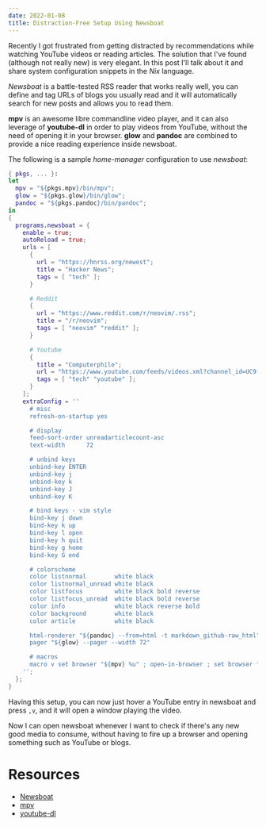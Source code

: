 ```yaml
---
date: 2022-01-08
title: Distraction-Free Setup Using Newsboat
---
```


Recently I got frustrated from getting distracted by recommendations while
watching YouTube videos or reading articles. The solution that I've found
(although not really new) is very elegant. In this post I'll talk about it and
share system configuration snippets in the *Nix* language.

*Newsboat* is a battle-tested RSS reader that works really well, you can define
and tag URLs of blogs you usually read and it will automatically search for new
posts and allows you to read them.

**mpv** is an awesome libre commandline video player, and it can also leverage
of **youtube-dl** in order to play videos from YouTube, without the need of
opening it in your browser. **glow** and **pandoc** are combined to provide a
nice reading experience inside newsboat.

The following is a sample *home-manager* configuration to use *newsboat*:

```nix
{ pkgs, ... }:
let
  mpv = "${pkgs.mpv}/bin/mpv";
  glow = "${pkgs.glow}/bin/glow";
  pandoc = "${pkgs.pandoc}/bin/pandoc";
in
{
  programs.newsboat = {
    enable = true;
    autoReload = true;
    urls = [
      {
        url = "https://hnrss.org/newest";
        title = "Hacker News";
        tags = [ "tech" ];
      }

      # Reddit
      {
        url = "https://www.reddit.com/r/neovim/.rss";
        title = "/r/neovim";
        tags = [ "neovim" "reddit" ];
      }

      # Youtube
      {
        title = "Computerphile";
        url = "https://www.youtube.com/feeds/videos.xml?channel_id=UC9-y-6csu5WGm29I7JiwpnA";
        tags = [ "tech" "youtube" ];
      }
    ];
    extraConfig = ''
      # misc
      refresh-on-startup yes

      # display
      feed-sort-order unreadarticlecount-asc
      text-width      72

      # unbind keys
      unbind-key ENTER
      unbind-key j
      unbind-key k
      unbind-key J
      unbind-key K

      # bind keys - vim style
      bind-key j down
      bind-key k up
      bind-key l open
      bind-key h quit
      bind-key g home
      bind-key G end

      # colorscheme
      color listnormal        white black
      color listnormal_unread white black
      color listfocus         white black bold reverse
      color listfocus_unread  white black bold reverse
      color info              white black reverse bold
      color background        white black
      color article           white black

      html-renderer "${pandoc} --from=html -t markdown_github-raw_html"
      pager "${glow} --pager --width 72"

      # macros
      macro v set browser "${mpv} %u" ; open-in-browser ; set browser "firefox %u" -- "Open video on mpv"
    '';
  };
}
```
Having this setup, you can now just hover a YouTube entry in newsboat and press
`,v`, and it will open a window playing the video.

Now I can open newsboat whenever I want to check if there's any new good media
to consume, without having to fire up a browser and opening something such as
YouTube or blogs.

# Resources
- [Newsboat](https://newsboat.org)
- [mpv](https://github.com/mpv-player/mpv)
- [youtube-dl](https://github.com/ytdl-org/youtube-dl)

